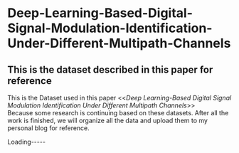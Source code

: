 # Deep-Learning-Based-Digital-Signal-Modulation-Identification-Under-Different-Multipath-Channels
This is the dataset described in this paper for reference
---------------------------------------------------------------------------------------------------------------
This is the Dataset used in this paper <<*Deep Learning-Based Digital Signal Modulation Identification Under Different Multipath Channels*>> <br>
Because some research is continuing based on these datasets.
After all the work is finished, we will organize all the data and upload them to my personal blog for reference.

Loading-----
